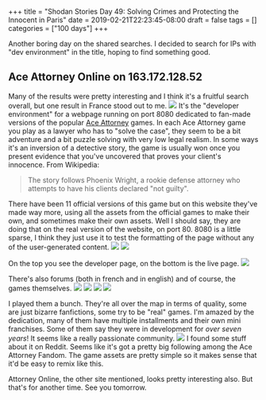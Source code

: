 +++
title = "Shodan Stories Day 49: Solving Crimes and Protecting the Innocent in Paris"
date = 2019-02-21T22:23:45-08:00
draft = false
tags = []
categories = ["100 days"]
+++

Another boring day on the shared searches. I decided to search for IPs with "dev environment" in the title, hoping to find something good.

## Ace Attorney Online on 163.172.128.52
Many of the results were pretty interesting and I think it's a fruitful search overall, but one result in France stood out to me.
![](/images/100Days/Day49/firstlook.png)
It's the "developer environment" for a webpage running on port 8080 dedicated to fan-made versions of the popular [Ace Attorney](https://en.wikipedia.org/wiki/Ace_Attorney) games. In each Ace Attorney game you play as a lawyer who has to "solve the case", they seem to be a bit adventure and a bit puzzle solving with very low legal realism. In some ways it's an inversion of a detective story, the game is usually won once you present evidence that you've uncovered that proves your client's innocence. From Wikipedia:

>The story follows Phoenix Wright, a rookie defense attorney who attempts to have his clients declared "not guilty".

There have been 11 official versions of this game but on this website they've made way more, using all the assets from the official games to make their own, and sometimes make their own assets. Well I should say, they are doing that on the real version of the website, on port 80. 8080 is a little sparse, I think they just use it to test the formatting of the page without any of the user-generated content.
![](/images/100Days/Day49/empty.png)
![](/images/100Days/Day49/full.png)

On the top you see the developer page, on the bottom is the live page.
![](/images/100Days/Day49/forums.png)

There's also forums (both in french and in english) and of course, the games themselves.
![](/images/100Days/Day49/girl.png)
![](/images/100Days/Day49/wright.png)
![](/images/100Days/Day49/gavin.png)
![](/images/100Days/Day49/mia.png)

I played them a bunch. They're all over the map in terms of quality, some are just bizarre fanfictions, some try to be "real" games. I'm amazed by the dedication, many of them have multiple installments and their own mini franchises. Some of them say they were in development for _over seven years_! It seems like a really passionate community.
![](/images/100Days/Day49/reddit.png)
I found some stuff about it on Reddit. Seems like it's got a pretty big following among the Ace Attorney Fandom. The game assets are pretty simple so it makes sense that it'd be easy to remix like this.

Attorney Online, the other site mentioned, looks pretty interesting also. But that's for another time. See you tomorrow.
